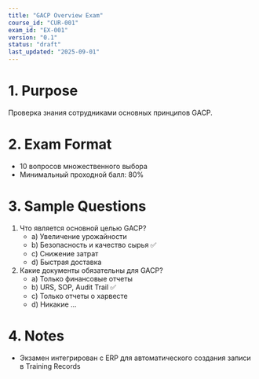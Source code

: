 ```yaml
---
title: "GACP Overview Exam"
course_id: "CUR-001"
exam_id: "EX-001"
version: "0.1"
status: "draft"
last_updated: "2025-09-01"
---
```


# 1. Purpose

Проверка знания сотрудниками основных принципов GACP.

# 2. Exam Format

- 10 вопросов множественного выбора
- Минимальный проходной балл: 80%

# 3. Sample Questions

1. Что является основной целью GACP?
   - a) Увеличение урожайности
   - b) Безопасность и качество сырья ✅
   - c) Снижение затрат
   - d) Быстрая доставка
2. Какие документы обязательны для GACP?
   - a) Только финансовые отчеты
   - b) URS, SOP, Audit Trail ✅
   - c) Только отчеты о харвесте
   - d) Никакие
     ...

# 4. Notes

- Экзамен интегрирован с ERP для автоматического создания записи в Training Records
